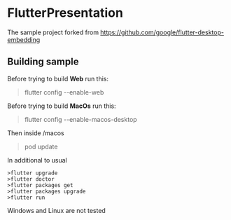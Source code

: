 # FlutterPresentation
The sample project forked from https://github.com/google/flutter-desktop-embedding


## Building sample
Before trying to build **Web**  run this:
>flutter config --enable-web

Before trying to build **MacOs** run this:
>flutter config --enable-macos-desktop

Then inside /macos
>pod update

In additional to usual
```
>flutter upgrade
>flutter doctor
>flutter packages get
>flutter packages upgrade
>flutter run
```

Windows and Linux are not tested